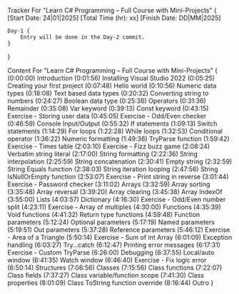 Tracker For "Learn C# Programming – Full Course with Mini-Projects" {
    [Start Date: 24|01|2025] [Total Time (hr): xx] [Finish Date: DD|MM|2025]


    Day-1 {
        Entry will be done in the Day-2 commit.
    }
}


Content For "Learn C# Programming – Full Course with Mini-Projects" {
    (0:00:00) Introduction
    (0:01:56) Installing Visual Studio 2022
    (0:05:25) Creating your first project
    (0:07:48) Hello world
    (0:10:56) Numeric data types
    (0:18:08) Text based data types
    (0:20:32) Converting string to numbers
    (0:24:27) Boolean data type
    (0:25:36) Operators
    (0:31:36) Remainder
    (0:35:08) Var keyword
    (0:39:13) Const keyword
    (0:43:15) Exercise - Storing user data
    (0:45:05) Exercise - Odd/Even checker
    (0:46:59) Console Input/Output
    (0:55:32) If statements
    (1:09:13) Switch statements
    (1:14:29) For loops
    (1:22:28) While loops
    (1:32:53) Conditional operator
    (1:36:22) Numeric formatting
    (1:49:36) TryParse function
    (1:59:42) Exercise - Times table
    (2:03:10) Exercise - Fizz buzz game
    (2:08:24) Verbatim string literal
    (2:17:00) String formatting
    (2:22:36) String interpolation
    (2:25:59) String concatenation
    (2:30:41) Empty string
    (2:32:59) String Equals function
    (2:38:03) String iteration looping
    (2:47:56) String IsNullOrEmpty function
    (2:53:07) Exercise - Print string in reverse
    (3:01:44) Exercise - Password checker
    (3:11:02) Arrays
    (3:32:59) Array sorting
    (3:35:48) Array reversal
    (3:39:20) Array clearing
    (3:45:38) Array IndexOf
    (3:55:00) Lists
    (4:03:57) Dictionary
    (4:16:30) Exercise - Odd/Even number split
    (4:23:11) Exercise - Array of multiples
    (4:30:00) Functions
    (4:35:39) Void functions
    (4:41:32) Return type functions
    (4:59:48) Function parameters
    (5:12:24) Optional parameters
    (5:17:19) Named parameters
    (5:19:51) Out parameters
    (5:37:28) Reference parameters
    (5:46:12) Exercise - Area of a Triangle
    (5:50:14) Exercise - Sum of int Array
    (6:01:09) Exception handling
    (6:03:27) Try…catch
    (6:12:47) Printing error messages
    (6:17:31) Exercise - Custom TryParse
    (6:26:00) Debugging
    (6:37:55) Local/auto window
    (6:41:35) Watch window
    (6:46:40) Exercise - Fix logic error
    (6:50:14) Structures
    (7:06:56) Classes
    (7:15:56) Class functions
    (7:22:07) Class fields
    (7:37:27) Class variable/function scope
    (7:41:30) Class properties
    (8:01:09) Class ToString function override
    (8:16:44) Outro
}